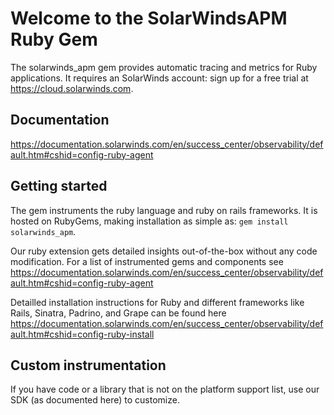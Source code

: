# Welcome to the SolarWindsAPM Ruby Gem


The solarwinds_apm gem provides automatic tracing and metrics for Ruby applications. 
It requires an SolarWinds account: sign up for a free trial at https://cloud.solarwinds.com.

## Documentation
https://documentation.solarwinds.com/en/success_center/observability/default.htm#cshid=config-ruby-agent

## Getting started
The gem instruments the ruby language and ruby on rails frameworks. It is hosted on RubyGems, making installation as 
simple as: `gem install solarwinds_apm`.

Our ruby extension gets detailed insights out-of-the-box without any code modification. 
For a list of instrumented gems and components see https://documentation.solarwinds.com/en/success_center/observability/default.htm#cshid=config-ruby-agent

Detailled installation instructions for Ruby and different frameworks like Rails, Sinatra, Padrino, and Grape can be 
found here https://documentation.solarwinds.com/en/success_center/observability/default.htm#cshid=config-ruby-install

## Custom instrumentation
If you have code or a library that is not on the platform support list, use our SDK (as documented here) to customize.



